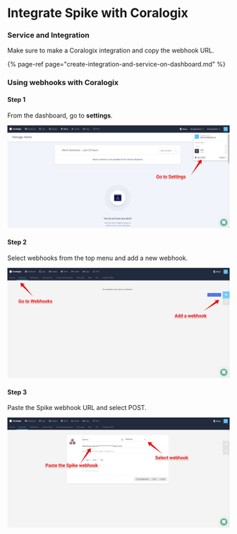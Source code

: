 # Integrate Spike with Coralogix

### Service and Integration

Make sure to make a Coralogix integration and copy the webhook URL.

{% page-ref page="create-integration-and-service-on-dashboard.md" %}



### Using webhooks with Coralogix

#### Step 1

From the dashboard, go to **settings**.

![](../.gitbook/assets/image%20%28110%29%20%281%29.png)



#### Step 2

Select webhooks from the top menu and add a new webhook.

![](../.gitbook/assets/image%20%28100%29.png)



#### Step 3

Paste the Spike webhook URL and select POST.

![](../.gitbook/assets/image%20%2869%29.png)

